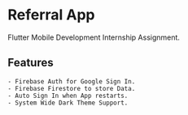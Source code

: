 # Referral App
Flutter Mobile Development Internship Assignment.

## Features
    - Firebase Auth for Google Sign In.
    - Firebase Firestore to store Data.
    - Auto Sign In when App restarts.
    - System Wide Dark Theme Support.